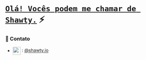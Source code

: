 # [`Olá! Vocês podem me chamar de Shawty.`]() ⚡  <img src="https://komarev.com/ghpvc/?username=shawty-io&style=flat-square" alt="" align="center" />

### 📧 Contato
- <img src="https://i.imgur.com/Hi1oMJ5.png" align="center" width="25" height="25"> : [@shawty.io](https://discord.com/users/627501356093276231)
